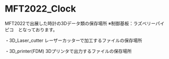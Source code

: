 # MFT2022_Clock
MFT2022で出展した時計の3Dデータ類の保存場所
※制御基板：ラズベリーパイピコ　となっております。

・3D_Laser_cutter
レーザーカッターで加工するファイルの保存場所

・3D_printer(FDM)
3Dプリンタで出力するファイルの保存場所

